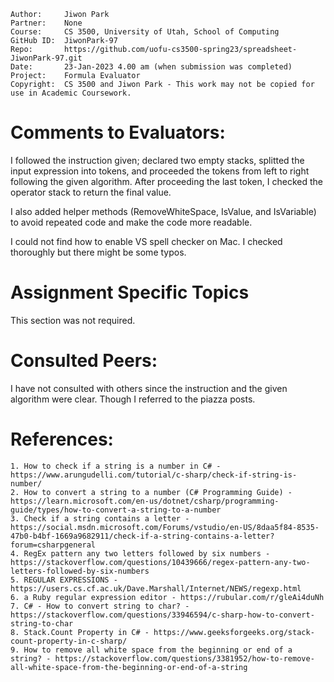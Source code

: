 ﻿```
Author:     Jiwon Park
Partner:    None
Course:     CS 3500, University of Utah, School of Computing
GitHub ID:  JiwonPark-97
Repo:       https://github.com/uofu-cs3500-spring23/spreadsheet-JiwonPark-97.git
Date:       23-Jan-2023 4.00 am (when submission was completed) 
Project:    Formula Evaluator
Copyright:  CS 3500 and Jiwon Park - This work may not be copied for use in Academic Coursework.
```

# Comments to Evaluators:

I followed the instruction given; declared two empty stacks, splitted the input expression into tokens, and proceeded the tokens from left to right following the given algorithm.
After proceeding the last token, I checked the operator stack to return the final value.

I also added helper methods (RemoveWhiteSpace, IsValue, and IsVariable) to avoid repeated code and make the code more readable. 

I could not find how to enable VS spell checker on Mac. I checked thoroughly but there might be some typos.

# Assignment Specific Topics

This section was not required.

# Consulted Peers:

I have not consulted with others since the instruction and the given algorithm were clear. Though I referred to the piazza posts.

# References:

    1. How to check if a string is a number in C# - https://www.arungudelli.com/tutorial/c-sharp/check-if-string-is-number/
    2. How to convert a string to a number (C# Programming Guide) - https://learn.microsoft.com/en-us/dotnet/csharp/programming-guide/types/how-to-convert-a-string-to-a-number
    3. Check if a string contains a letter - https://social.msdn.microsoft.com/Forums/vstudio/en-US/8daa5f84-8535-47b0-b4bf-1669a9682911/check-if-a-string-contains-a-letter?forum=csharpgeneral
    4. RegEx pattern any two letters followed by six numbers - https://stackoverflow.com/questions/10439666/regex-pattern-any-two-letters-followed-by-six-numbers
    5. REGULAR EXPRESSIONS - https://users.cs.cf.ac.uk/Dave.Marshall/Internet/NEWS/regexp.html
    6. a Ruby regular expression editor - https://rubular.com/r/gleAi4duNh
    7. C# - How to convert string to char? - https://stackoverflow.com/questions/33946594/c-sharp-how-to-convert-string-to-char
    8. Stack.Count Property in C# - https://www.geeksforgeeks.org/stack-count-property-in-c-sharp/
    9. How to remove all white space from the beginning or end of a string? - https://stackoverflow.com/questions/3381952/how-to-remove-all-white-space-from-the-beginning-or-end-of-a-string